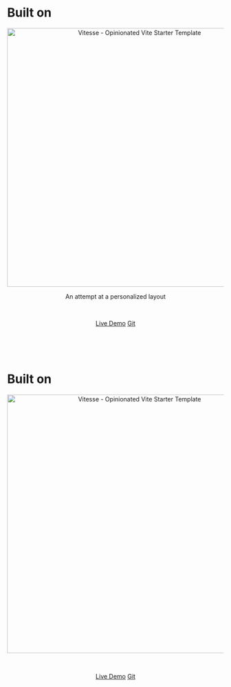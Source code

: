 # Built on

<p align='center'>
  <img src='https://vitess-basic-layout.netlify.app/src/assets/background/home-layout.jpg' alt='Vitesse - Opinionated Vite Starter Template' width='600'/>
</p>

<p align='center'>
An attempt at a personalized layout
</p>

<br>

<p align='center'>
<a href="https://vitess-basic-layout.netlify.app/">Live Demo</a>
<a href="https://github.com/MahmoodKhalil57/vitesse-basic-layout">Git</a>
</p>

<br>
<br>
<br>

# Built on

<p align='center'>
  <img src='https://user-images.githubusercontent.com/11247099/154486817-f86b8f20-5463-4122-b6e9-930622e757f2.png' alt='Vitesse - Opinionated Vite Starter Template' width='600'/>
</p>

<br>

<p align='center'>
<a href="https://vitesse.netlify.app/">Live Demo</a>
<a href="https://github.com/antfu/vitesse/">Git</a>
</p>

<br>

<br>
